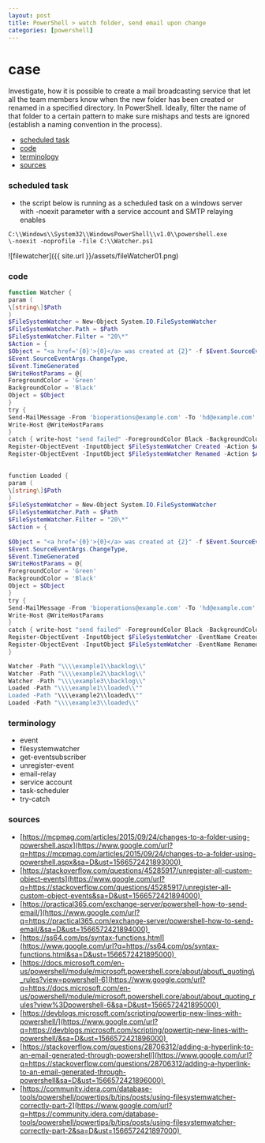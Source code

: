```yaml
---
layout: post
title: PowerShell > watch folder, send email upon change
categories: [powershell]
---
```


# case

Investigate, how it is possible to create a mail broadcasting service that let all the team members know when the new folder has been created or renamed in a specified directory. In PowerShell. Ideally, filter the name of that folder to a certain pattern to make sure mishaps and tests are ignored (establish a naming convention in the process).

<!-- TOC -->

- [scheduled task](#scheduled-task)
- [code](#code)
- [terminology](#terminology)
- [sources](#sources)

<!-- /TOC -->
### scheduled task

* the script below is running as a scheduled task on a windows server with -noexit parameter with a service account and SMTP relaying enables

```plaintext
C:\\Windows\\System32\\WindowsPowerShell\\v1.0\\powershell.exe 
\-noexit -noprofile -file C:\\Watcher.ps1
```
![filewatcher]({{ site.url }}/assets/fileWatcher01.png)

### code

```powershell
function Watcher { 
param ( 
\[string\]$Path  
) 
$FileSystemWatcher = New-Object System.IO.FileSystemWatcher 
$FileSystemWatcher.Path = $Path
$FileSystemWatcher.Filter = "20\*"
$Action = { 
$Object = "<a href='{0}'>{0}</a> was created at {2}" -f $Event.SourceEventArgs.FullPath, 
$Event.SourceEventArgs.ChangeType, 
$Event.TimeGenerated 
$WriteHostParams = @{ 
ForegroundColor = 'Green'  
BackgroundColor = 'Black'  
Object = $Object  
} 
try { 
Send-MailMessage -From 'bioperations@example.com' -To 'hd@example.com' -Subject "HD: New Backlog Folder ready to be Loaded" -Body $Object -SmtpServer'DEUNonAuthSMTP.grouphc.net' -ErrorAction Stop -BodyAsHtml 
Write-Host @WriteHostParams 
} 
catch { write-host "send failed" -ForegroundColor Black -BackgroundColor White } } 
Register-ObjectEvent -InputObject $FileSystemWatcher Created -Action $Action  
Register-ObjectEvent -InputObject $FileSystemWatcher Renamed -Action $Action

  
function Loaded { 
param ( 
\[string\]$Path  
) 
$FileSystemWatcher = New-Object System.IO.FileSystemWatcher 
$FileSystemWatcher.Path = $Path  
$FileSystemWatcher.Filter = "20\*"  
$Action = { 
     
$Object = "<a href='{0}'>{0}</a> was created at {2}" -f $Event.SourceEventArgs.FullPath, 
$Event.SourceEventArgs.ChangeType, 
$Event.TimeGenerated 
$WriteHostParams = @{ 
ForegroundColor = 'Green'  
BackgroundColor = 'Black'  
Object = $Object  
} 
try { 
Send-MailMessage -From 'bioperations@example.com' -To 'hd@example.com' -Subject "HD: Files Loaded into SAP: Check Reports" -Body $Object -SmtpServer'SMTP.example.net' -ErrorAction Stop -BodyAsHtml 
Write-Host @WriteHostParams 
} 
catch { write-host "send failed" -ForegroundColor Black -BackgroundColor White } } 
Register-ObjectEvent -InputObject $FileSystemWatcher -EventName Created -Action $Action 
Register-ObjectEvent -InputObject $FileSystemWatcher -EventName Renamed -Action $Action  
}

Watcher -Path "\\\\example1\\backlog\\"
Watcher -Path "\\\\example2\\backlog\\"  
Watcher -Path "\\\\example3\\backlog\\"  
Loaded -Path "\\\\example1\\loaded\\""  
Loaded -Path "\\\\example2\\loaded\\""
Loaded -Path "\\\\example3\\loaded\\"
```

### terminology

* event
* filesystemwatcher
* get-eventsubscriber
* unregister-event
* email-relay
* service account
* task-scheduler
* try-catch

### sources

* [https://mcpmag.com/articles/2015/09/24/changes-to-a-folder-using-powershell.aspx](https://www.google.com/url?q=https://mcpmag.com/articles/2015/09/24/changes-to-a-folder-using-powershell.aspx&sa=D&ust=1566572421893000) 
* [https://stackoverflow.com/questions/45285917/unregister-all-custom-object-events](https://www.google.com/url?q=https://stackoverflow.com/questions/45285917/unregister-all-custom-object-events&sa=D&ust=1566572421894000) 
* [https://practical365.com/exchange-server/powershell-how-to-send-email/](https://www.google.com/url?q=https://practical365.com/exchange-server/powershell-how-to-send-email/&sa=D&ust=1566572421894000) 
* [https://ss64.com/ps/syntax-functions.html](https://www.google.com/url?q=https://ss64.com/ps/syntax-functions.html&sa=D&ust=1566572421895000) 
* [https://docs.microsoft.com/en-us/powershell/module/microsoft.powershell.core/about/about\_quoting\_rules?view=powershell-6](https://www.google.com/url?q=https://docs.microsoft.com/en-us/powershell/module/microsoft.powershell.core/about/about_quoting_rules?view%3Dpowershell-6&sa=D&ust=1566572421895000) 
* [https://devblogs.microsoft.com/scripting/powertip-new-lines-with-powershell/](https://www.google.com/url?q=https://devblogs.microsoft.com/scripting/powertip-new-lines-with-powershell/&sa=D&ust=1566572421896000) 
* [https://stackoverflow.com/questions/28706312/adding-a-hyperlink-to-an-email-generated-through-powershell](https://www.google.com/url?q=https://stackoverflow.com/questions/28706312/adding-a-hyperlink-to-an-email-generated-through-powershell&sa=D&ust=1566572421896000) 
* [https://community.idera.com/database-tools/powershell/powertips/b/tips/posts/using-filesystemwatcher-correctly-part-2](https://www.google.com/url?q=https://community.idera.com/database-tools/powershell/powertips/b/tips/posts/using-filesystemwatcher-correctly-part-2&sa=D&ust=1566572421897000) 
